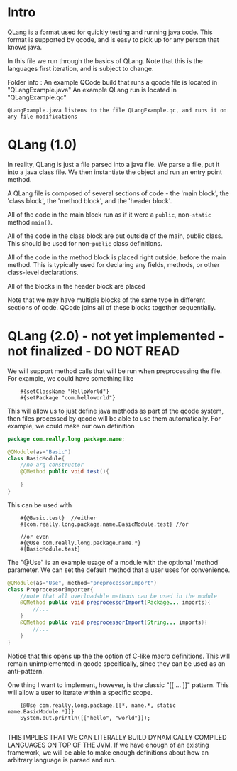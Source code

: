 Intro
=====

QLang is a format used for quickly testing and running java code. This format is supported by qcode, and is easy to pick up for any person that knows java.

In this file we run through the basics of QLang. Note that this is the languages first iteration, and is subject to change.

Folder info : 
    An example QCode build that runs a qcode file is located in "QLangExample.java"
    An example QLang run is located in "QLangExample.qc"

    QLangExample.java listens to the file QLangExample.qc, and runs it on any file modifications


QLang (1.0)
=====

In reality, QLang is just a file parsed into a java file. We parse a file, put it into a java class file. We then instantiate the object and run an entry point method. 

A QLang file is composed of several sections of code - the 'main block', the 'class block', the 'method block', and the 'header block'. 


All of the code in the main block run as if it were a `public`, non-`static` method `main()`.

All of the code in the class block are put outside of the main, public class. This should be used for non-`public` class definitions. 

All of the code in the method block is placed right outside, before the main method. This is typically used for declaring any fields, methods, or other class-level declarations.

All of the blocks in the header block are placed 

Note that we may have multiple blocks of the same type in different sections of code. QCode joins all of these blocks together sequentially.



QLang (2.0) - not yet implemented - not finalized - DO NOT READ
=====

We will support method calls that will be run when preprocessing the file. For example, we could have something like

```
	#{setClassName "HelloWorld"}
	#{setPackage "com.helloworld"}
```

This will allow us to just define java methods as part of the qcode system, then files processed by qcode will be able to use them automatically. For example, we could make our own definition

```java
package com.really.long.package.name;

@QModule(as="Basic")
class BasicModule{
	//no-arg constructor
	@QMethod public void test(){
		
	}
}
```

This can be used with
```
	#{@Basic.test}  //either
	#{com.really.long.package.name.BasicModule.test} //or
	
	//or even
	#{@Use com.really.long.package.name.*}
	#{BasicModule.test}
```

The "@Use" is an example usage of a module with the optional 'method' parameter.
We can set the default method that a user uses for convenience.

```java
@QModule(as="Use", method="preprocessorImport")
class PreprocessorImporter{
	//note that all overloadable methods can be used in the module
	@QMethod public void preprocessorImport(Package... imports){
		//...
	}
	@QMethod public void preprocessorImport(String... imports){
		//...
	}
}
```

Notice that this opens up the the option of C-like macro definitions. This will remain unimplemented in qcode specifically, since they can be used as an anti-pattern.

One thing I want to implement, however, is the classic "[[ ... ]]" pattern. This will allow a user to iterate within a specific scope.

```
	{@Use com.really.long.package.[[*, name.*, static name.BasicModule.*]]}
	System.out.println([["hello", "world"]]);
	
```

THIS IMPLIES THAT WE CAN LITERALLY BUILD DYNAMICALLY COMPILED LANGUAGES ON TOP OF THE JVM. If we have enough of an existing framework, we will be able to make enough definitions about how an arbitrary language is parsed and run.
